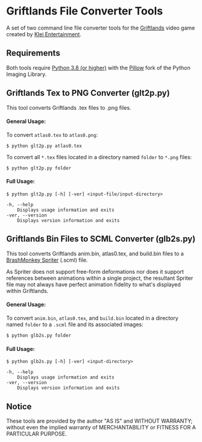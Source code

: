 # Griftlands File Converter Tools

A set of two command line file converter tools for the [Griftlands](https://store.steampowered.com/app/601840/Griftlands/) video game created by [Klei Entertainment](https://klei.com/).

## Requirements

Both tools require [Python 3.8 (or higher)](https://www.python.org/downloads/) with the [Pillow](https://python-pillow.org/) fork of the Python Imaging Library.

## Griftlands Tex to PNG Converter (glt2p.py)

This tool converts Griftlands .tex files to .png files.

#### General Usage:

To convert `atlas0.tex` to `atlas0.png`:

    $ python glt2p.py atlas0.tex

To convert all `*.tex` files located in a directory named `folder` to `*.png` files:

    $ python glt2p.py folder

#### Full Usage:

    $ python glt2p.py [-h] [-ver] <input-file/input-directory>
    
    -h, --help
        Displays usage information and exits
    -ver, --version
        Displays version information and exits

## Griftlands Bin Files to SCML Converter (glb2s.py)

This tool converts Griftlands anim.bin, atlas0.tex, and build.bin files to a [BrashMonkey Spriter](https://brashmonkey.com/spriter-pro/) (.scml) file.

As Spriter does not support free-form deformations nor does it support references between animations within a single project, the resultant Spriter file may not always have perfect animation fidelity to what's displayed within Griftlands.

#### General Usage:

To convert `anim.bin`, `atlas0.tex`, and `build.bin` located in a directory named `folder` to a `.scml` file and its associated images:

    $ python glb2s.py folder
    
#### Full Usage:

    $ python glb2s.py [-h] [-ver] <input-directory>
    
    -h, --help
        Displays usage information and exits
    -ver, --version
        Displays version information and exits
        
## Notice

These tools are provided by the author "AS IS" and WITHOUT WARRANTY; without even the implied warranty of MERCHANTABILITY or FITNESS FOR A PARTICULAR PURPOSE.

